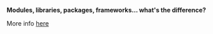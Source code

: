 **Modules, libraries, packages, frameworks... what's the difference?**

More info [here](http://community.laboratoria.la/t/modulos-librerias-paquetes-frameworks-cual-es-la-diferencia/wrong)
